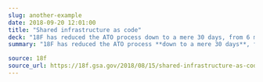 ```yaml
---
slug: another-example
date: 2018-09-20 12:01:00
title: "Shared infrastructure as code"
deck: "18F has reduced the ATO process down to a mere 30 days, from 6 months. Learn more how they're doing it."
summary: "18F has reduced the ATO process **down to a mere 30 days**, from 6 months. Learn more how they're doing it."

source: 18f
source_url: https://18f.gsa.gov/2018/08/15/shared-infrastructure-as-code/
---
```

